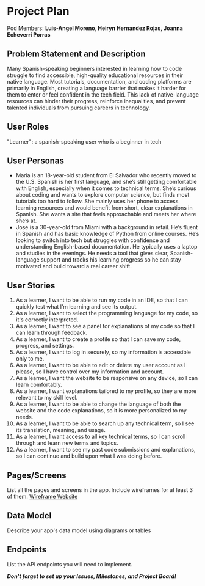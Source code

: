# Project Plan

Pod Members: **Luis-Angel Moreno, Heiryn Hernandez Rojas, Joanna Echeverri Porras**

## Problem Statement and Description

Many Spanish-speaking beginners interested in learning how to code struggle to find accessible, high-quality educational resources in their native language. Most tutorials, documentation, and coding platforms are primarily in English, creating a language barrier that makes it harder for them to enter or feel confident in the tech field. This lack of native-language resources can hinder their progress, reinforce inequalities, and prevent talented individuals from pursuing careers in technology.

## User Roles

"Learner": a spanish-speaking user who is a beginner in tech

## User Personas

- Maria is an 18-year-old student from El Salvador who recently moved to the U.S. Spanish is her first language, and she’s still getting comfortable with English, especially when it comes to technical terms. She’s curious about coding and wants to explore computer science, but finds most tutorials too hard to follow. She mainly uses her phone to access learning resources and would benefit from short, clear explanations in Spanish. She wants a site that feels approachable and meets her where she’s at.
- Jose is a 30-year-old from Miami with a background in retail. He’s fluent in Spanish and has basic knowledge of Python from online courses. He’s looking to switch into tech but struggles with confidence and understanding English-based documentation. He typically uses a laptop and studies in the evenings. He needs a tool that gives clear, Spanish-language support and tracks his learning progress so he can stay motivated and build toward a real career shift.

    
## User Stories

1. As a learner, I want to be able to run my code in an IDE, so that I can quickly test what I’m learning and see its output.
2. As a learner, I want to select the programming language for my code, so it's correctly interpreted.
3. As a learner, I want to see a panel for explanations of my code so that I can learn through feedback.
4. As a learner, I want to create a profile so that I can save my code, progress, and settings.
5. As a learner, I want to log in securely, so my information is accessible only to me.
6. As a learner, I want to be able to edit or delete my user account as I please, so I have control over my information and account.
7. As a learner, I want the website to be responsive on any device, so I can learn comfortably.
8. As a learner, I want explanations tailored to my profile, so they are more relevant to my skill level.
9. As a learner, I want to be able to change the language of both the website and the code explanations, so it is more personalized to my needs.
10. As a learner, I want to be able to search up any technical term, so I see its translation, meaning, and usage.
11. As a learner, I want access to all key technical terms, so I can scroll through and learn new terms and topics.
12. As a learner, I want to see my past code submissions and explanations, so I can continue and build upon what I was doing before.

## Pages/Screens

List all the pages and screens in the app. Include wireframes for at least 3 of them.
[Wireframe Website](https://www.canva.com/design/DAGsgNzgfro/COHOe_QXnHUxF3VL8MaUjA/edit?utm_content=DAGsgNzgfro&utm_campaign=designshare&utm_medium=link2&utm_source=sharebutton)

## Data Model

Describe your app's data model using diagrams or tables

## Endpoints

List the API endpoints you will need to implement.

***Don't forget to set up your Issues, Milestones, and Project Board!***
